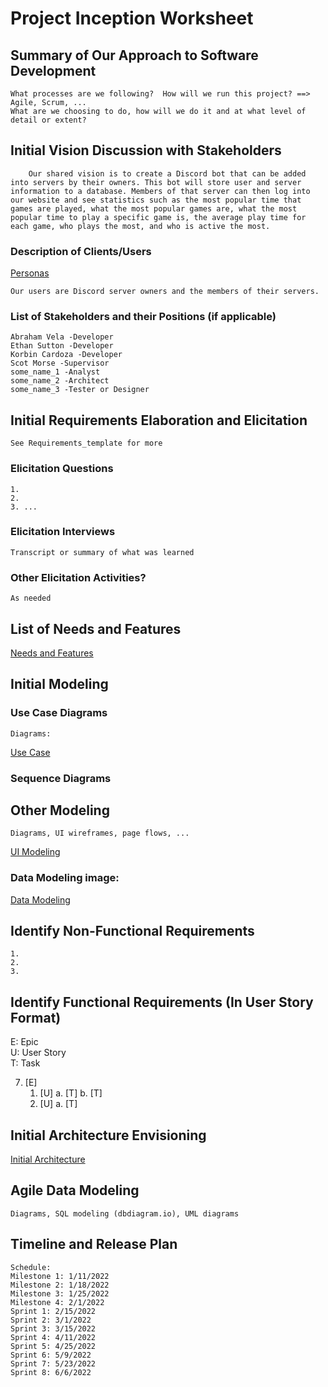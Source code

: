 Project Inception Worksheet
=====================================

## Summary of Our Approach to Software Development
    What processes are we following?  How will we run this project? ==> Agile, Scrum, ...  
    What are we choosing to do, how will we do it and at what level of detail or extent?

## Initial Vision Discussion with Stakeholders
        Our shared vision is to create a Discord bot that can be added into servers by their owners. This bot will store user and server information to a database. Members of that server can then log into our website and see statistics such as the most popular time that games are played, what the most popular games are, what the most popular time to play a specific game is, the average play time for each game, who plays the most, and who is active the most. 

### Description of Clients/Users
[Personas](https://github.com/AbrahamVela/AdvancedInnovations/blob/dev/milestone_3/Personas.md)

    Our users are Discord server owners and the members of their servers.



### List of Stakeholders and their Positions (if applicable)
    Abraham Vela -Developer
    Ethan Sutton -Developer
    Korbin Cardoza -Developer
    Scot Morse -Supervisor
    some_name_1 -Analyst
    some_name_2 -Architect
    some_name_3 -Tester or Designer 

## Initial Requirements Elaboration and Elicitation
    See Requirements_template for more

### Elicitation Questions
    1. 
    2.   
    3. ...

### Elicitation Interviews
    Transcript or summary of what was learned

### Other Elicitation Activities?
    As needed

## List of Needs and Features
[Needs and Features](https://github.com/AbrahamVela/AdvancedInnovations/blob/main/milestone_2/Initial%20Scope.md)

## Initial Modeling

### Use Case Diagrams
    Diagrams:
<!-- still needs a little work on where site admin should be pointing to. -->
[Use Case](https://lucid.app/lucidchart/767d06b4-d277-4abd-bcdd-fa9da39c98db/edit?invitationId=inv_4713b97e-f17d-422e-9177-85d394e00b10)

### Sequence Diagrams

## Other Modeling
    Diagrams, UI wireframes, page flows, ...

[UI Modeling](https://github.com/AbrahamVela/AdvancedInnovations/blob/dev/milestone_3/UIModeling.md)

### Data Modeling image:
[Data Modeling](https://github.com/AbrahamVela/AdvancedInnovations/blob/dev/milestone_3/DataModeling.svg)

## Identify Non-Functional Requirements
    1.
    2.
    3.

## Identify Functional Requirements (In User Story Format)

E: Epic  
U: User Story  
T: Task  

7. [E] 
    1. [U]
        a. [T]
        b. [T]
    2. [U]
        a. [T] 

## Initial Architecture Envisioning
[Initial Architecture](https://github.com/AbrahamVela/AdvancedInnovations/blob/main/milestone_2/system_network%20architecture%20(Updated).svg)

## Agile Data Modeling
    Diagrams, SQL modeling (dbdiagram.io), UML diagrams

## Timeline and Release Plan
    Schedule: 
    Milestone 1: 1/11/2022
    Milestone 2: 1/18/2022
    Milestone 3: 1/25/2022   
    Milestone 4: 2/1/2022
    Sprint 1: 2/15/2022
    Sprint 2: 3/1/2022
    Sprint 3: 3/15/2022
    Sprint 4: 4/11/2022
    Sprint 5: 4/25/2022
    Sprint 6: 5/9/2022
    Sprint 7: 5/23/2022
    Sprint 8: 6/6/2022
